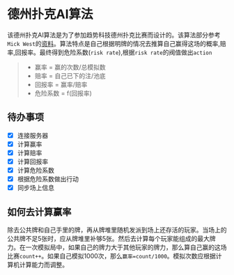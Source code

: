 ﻿# 德州扑克AI算法
该德州扑克AI算法是为了参加趋势科技德州扑克比赛而设计的。该算法部分参考`Mick West`的[资料](https://www.zybuluo.com/mdeditor)。算法特点是自己根据明牌的情况去推算自己赢得这场的概率,赔率,回报率。最终得到危险系数(`risk rate`),根据`risk rate`的阀值做出`action`
> * 赢率 = 赢的次数/总模拟数
> * 赔率 = 自己已下的注/池底
> * 回报率 = 赢率/赔率
> * 危险系数 = f(回报率)
## 待办事项
- [x] 连接服务器
- [x] 计算赢率
- [x] 计算赔率
- [x] 计算回报率
- [x] 计算危险系数
- [x] 根据危险系数做出行动
- [x] 同步场上信息

## 如何去计算赢率
除去公共牌和自己手里的牌，再从牌堆里随机发派到场上还存活的玩家。当场上的公共牌不足5张时，应从牌堆里补够5张。然后去计算每个玩家能组成的最大牌力。在一次模拟局中，如果自己的牌力大于其他玩家的牌力，那么算自己赢的这场比赛`count++`。如果自己模拟1000次，那么`赢率=count/1000`。模拟次数应根据计算机计算能力而调整。
